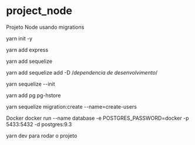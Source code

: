 # project_node
Projeto Node usando migrations 

yarn init -y  

yarn add express

yarn add sequelize

yarn add sequelize add -D /*dependencia de desenvolvimento*/

yarn sequelize --init

yarn add pg pg-hstore

yarn sequelize migration:create --name=create-users

Docker 
docker run --name database -e POSTGRES_PASSWORD=docker -p 5433:5432 -d postgres:9.3


yarn dev para rodar o projeto
